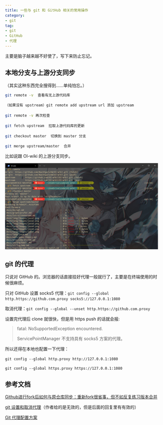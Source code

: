 ```yaml
---
title: 一些与 git 和 GitHub 相关的常用操作
category: 
- git
tag: 
- git
- GitHub
- 代理
---
```

主要是脑子越来越不好使了，写下来防止忘记。

<!-- more -->

## 本地分支与上游分支同步

（其实这种东西完全搜得到……单纯怕忘。）

```Bash
git remote -v  查看有无上游代码库

（如果没有 upstream）git remote add upstream url 添加 upstream

git remote -v 再次检查

git fetch upstream  拉取上游代码库的更新

git checkout master  切换到 master 分支

git merge upstream/master  合并
```

比如说跟 OI-wiki 的上游分支同步。

![配图](https://raw.githubusercontent.com/NachtgeistW/Berksey/master/_posts/image/2020-06-01_15-42-00.jpg)

## git 的代理

只说对 GitHub 的。浏览器的话直接挂好代理一般就行了，主要是在终端使用的时候很麻烦。

只对 GitHub 设置 socks5 代理：`git config --global http.https://github.com.proxy socks5://127.0.0.1:1080`

取消代理：`git config --global --unset http.https://github.com.proxy`

设置完代理后 clone 就很快，但是用 https push 的话就会报:

> fatal: NoSupportedException encountered.
>
> ServicePointManager 不支持具有 socks5 方案的代理。

所以还得在本地也配置一下代理：

`git config --global http.proxy http://127.0.0.1:1080`

`git config --global https.proxy https://127.0.0.1:1080`

## 参考文档

[Github进行fork后如何与原仓库同步：重新fork很省事，但不如反复练习版本合并
](https://github.com/selfteaching/the-craft-of-selfteaching/issues/67)

[git 设置和取消代理](https://gist.github.com/laispace/666dd7b27e9116faece6)（作者给的是无效的，但是后面的回复里有有效的）

[Git 代理配置方案](https://wiki.imalan.cn/archives/Git%20%E4%BB%A3%E7%90%86%E9%85%8D%E7%BD%AE%E6%96%B9%E6%A1%88/)
